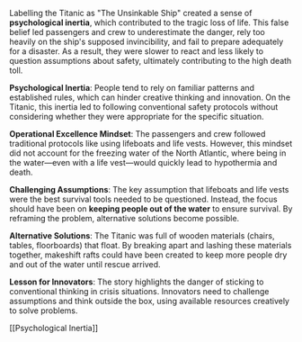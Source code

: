 

Labelling the Titanic as "The Unsinkable Ship" created a sense of **psychological inertia**, which contributed to the tragic loss of life. This false belief led passengers and crew to underestimate the danger, rely too heavily on the ship's supposed invincibility, and fail to prepare adequately for a disaster. As a result, they were slower to react and less likely to question assumptions about safety, ultimately contributing to the high death toll.

**Psychological Inertia**: People tend to rely on familiar patterns and established rules, which can hinder creative thinking and innovation. On the Titanic, this inertia led to following conventional safety protocols without considering whether they were appropriate for the specific situation.

**Operational Excellence Mindset**: The passengers and crew followed traditional protocols like using lifeboats and life vests. However, this mindset did not account for the freezing water of the North Atlantic, where being in the water—even with a life vest—would quickly lead to hypothermia and death.

**Challenging Assumptions**: The key assumption that lifeboats and life vests were the best survival tools needed to be questioned. Instead, the focus should have been on **keeping people out of the water** to ensure survival. By reframing the problem, alternative solutions become possible.

**Alternative Solutions**: The Titanic was full of wooden materials (chairs, tables, floorboards) that float. By breaking apart and lashing these materials together, makeshift rafts could have been created to keep more people dry and out of the water until rescue arrived.

**Lesson for Innovators**: The story highlights the danger of sticking to conventional thinking in crisis situations. Innovators need to challenge assumptions and think outside the box, using available resources creatively to solve problems.


[[Psychological Inertia]]